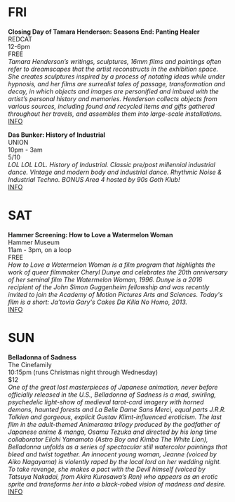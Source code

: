 
# FRI
**Closing Day of Tamara Henderson: Seasons End: Panting Healer**  
REDCAT  
12-6pm  
FREE  
*Tamara Henderson’s writings, sculptures, 16mm films and paintings often refer to dreamscapes that the artist reconstructs in the exhibition space. She creates sculptures inspired by a process of notating ideas while under hypnosis, and her films are surrealist tales of passage, transformation and decay, in which objects and images are personified and imbued with the artist’s personal history and memories. Henderson collects objects from various sources, including found and recycled items and gifts gathered throughout her travels, and assembles them into large-scale installations.*  
[INFO](https://www.redcat.org/exhibition/tamara-henderson-seasons-end-panting-healer)  

**Das Bunker: History of Industrial**  
UNION  
10pm - 3am  
$5/$10  
*LOL LOL LOL. History of Industrial. Classic pre/post millennial industrial dance. Vintage and modern body and industrial dance. Rhythmic Noise & Industrial Techno. BONUS Area 4 hosted by 90s Goth Klub!*  
[INFO](https://www.facebook.com/events/984184605023712/)  

# SAT
**Hammer Screening: How to Love a Watermelon Woman**  
Hammer Museum  
11am - 3pm, on a loop  
FREE  
*How to Love a Watermelon Woman is a film program that highlights the work of queer filmmaker Cheryl Dunye and celebrates the 20th anniversary of her seminal film The Watermelon Woman, 1996. Dunye is a 2016 recipient of the John Simon Guggenheim fellowship and was recently invited to join the Academy of Motion Pictures Arts and Sciences. Today's film is a short: Ja’tovia Gary's Cakes Da Killa No Homo, 2013.*  
[INFO](https://hammer.ucla.edu/programs-events/2016/in-real-life/how-to-love-a-watermelon-woman/)  

# SUN
**Belladonna of Sadness**  
The Cinefamily  
10:15pm (runs Christmas night through Wednesday)  
$12  
*One of the great lost masterpieces of Japanese animation, never before officially released in the U.S., Belladonna of Sadness is a mad, swirling, psychedelic light-show of medieval tarot-card imagery with horned demons, haunted forests and La Belle Dame Sans Merci, equal parts J.R.R. Tolkien and gorgeous, explicit Gustav Klimt-influenced eroticism. The last film in the adult-themed Animerama trilogy produced by the godfather of Japanese anime & manga, Osamu Tezuka and directed by his long time collaborator Eiichi Yamamoto (Astro Boy and Kimba The White Lion), Belladonna unfolds as a series of spectacular still watercolor paintings that bleed and twist together. An innocent young woman, Jeanne (voiced by Aiko Nagayama) is violently raped by the local lord on her wedding night. To take revenge, she makes a pact with the Devil himself (voiced by Tatsuya Nakadai, from Akira Kurosawa’s Ran) who appears as an erotic sprite and transforms her into a black-robed vision of madness and desire.*  
[INFO](http://www.cinefamily.org/films/belladonna-of-sadness-new-restoration/#belladonna-of-sadness-14)
